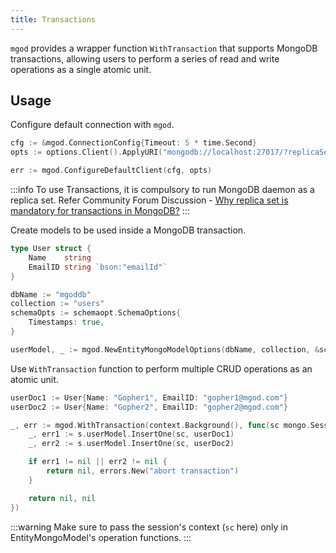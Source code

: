 ```yaml
---
title: Transactions
---
```


`mgod` provides a wrapper function `WithTransaction` that supports MongoDB transactions, allowing users to perform a series of read and write operations as a single atomic unit.

## Usage

Configure default connection with `mgod`.

```go
cfg := &mgod.ConnectionConfig{Timeout: 5 * time.Second}
opts := options.Client().ApplyURI("mongodb://localhost:27017/?replicaSet=mgod_rs&authSource=admin")

err := mgod.ConfigureDefaultClient(cfg, opts)
```

:::info
To use Transactions, it is compulsory to run MongoDB daemon as a replica set.
Refer Community Forum Discussion - [Why replica set is mandatory for transactions in MongoDB?](https://www.mongodb.com/community/forums/t/why-replica-set-is-mandatory-for-transactions-in-mongodb/9533)
:::

Create models to be used inside a MongoDB transaction.

```go
type User struct {
	Name    string
	EmailID string `bson:"emailId"`
}

dbName := "mgoddb"
collection := "users"
schemaOpts := schemaopt.SchemaOptions{
	Timestamps: true,
}

userModel, _ := mgod.NewEntityMongoModelOptions(dbName, collection, &schemaOpts)
```

Use `WithTransaction` function to perform multiple CRUD operations as an atomic unit.

```go
userDoc1 := User{Name: "Gopher1", EmailID: "gopher1@mgod.com"}
userDoc2 := User{Name: "Gopher2", EmailID: "gopher2@mgod.com"}

_, err := mgod.WithTransaction(context.Background(), func(sc mongo.SessionContext) (interface{}, error) {
	_, err1 := s.userModel.InsertOne(sc, userDoc1)
	_, err2 := s.userModel.InsertOne(sc, userDoc2)

	if err1 != nil || err2 != nil {
		return nil, errors.New("abort transaction")
	}

	return nil, nil
})
```

:::warning
Make sure to pass the session's context (`sc` here) only in EntityMongoModel's operation functions.
:::

